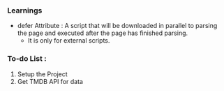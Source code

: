 ### Learnings

- defer Attribute :
  A script that will be downloaded in parallel to parsing the page and executed after the page has finished parsing.
  - It is only for external scripts.

### To-do List :

1. Setup the Project
2. Get TMDB API for data
